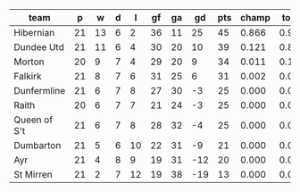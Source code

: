 |     team     | p  | w  | d | l  | gf | ga | gd  | pts | champ | top2  | top3  | top4  |  5-7  | bot4  | bot3  | bot2  |
|--------------|----|----|---|----|----|----|-----|-----|-------|-------|-------|-------|-------|-------|-------|-------|
| Hibernian    | 21 | 13 | 6 |  2 | 36 | 11 |  25 |  45 | 0.866 | 0.988 | 0.999 | 1.000 | 0.000 | 0.000 | 0.000 | 0.000|
| Dundee Utd   | 21 | 11 | 6 |  4 | 30 | 20 |  10 |  39 | 0.121 | 0.807 | 0.962 | 0.995 | 0.005 | 0.000 | 0.000 | 0.000|
| Morton       | 20 |  9 | 7 |  4 | 29 | 20 |   9 |  34 | 0.011 | 0.145 | 0.634 | 0.880 | 0.118 | 0.011 | 0.002 | 0.000|
| Falkirk      | 21 |  8 | 7 |  6 | 31 | 25 |   6 |  31 | 0.002 | 0.053 | 0.305 | 0.702 | 0.289 | 0.042 | 0.009 | 0.002|
| Dunfermline  | 21 |  6 | 7 |  8 | 27 | 30 |  -3 |  25 | 0.000 | 0.002 | 0.029 | 0.121 | 0.692 | 0.422 | 0.187 | 0.058|
| Raith        | 20 |  6 | 7 |  7 | 21 | 24 |  -3 |  25 | 0.000 | 0.004 | 0.033 | 0.139 | 0.703 | 0.367 | 0.158 | 0.048|
| Queen of S't | 21 |  6 | 7 |  8 | 28 | 32 |  -4 |  25 | 0.000 | 0.003 | 0.036 | 0.148 | 0.699 | 0.370 | 0.153 | 0.044|
| Dumbarton    | 21 |  5 | 6 | 10 | 22 | 31 |  -9 |  21 | 0.000 | 0.000 | 0.001 | 0.008 | 0.224 | 0.899 | 0.769 | 0.486|
| Ayr          | 21 |  4 | 8 |  9 | 19 | 31 | -12 |  20 | 0.000 | 0.000 | 0.001 | 0.008 | 0.257 | 0.891 | 0.736 | 0.423|
| St Mirren    | 21 |  2 | 7 | 12 | 19 | 38 | -19 |  13 | 0.000 | 0.000 | 0.000 | 0.000 | 0.014 | 0.998 | 0.986 | 0.940|
